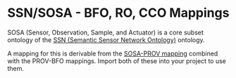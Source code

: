 # SSN/SOSA - BFO, RO, CCO Mappings

SOSA (Sensor, Observation, Sample, and Actuator) is a core subset ontology of the [SSN (Semantic Sensor Network Ontology)](https://www.w3.org/TR/vocab-ssn/) ontology. 

A mapping for this is derivable from the [SOSA-PROV mapping](http://www.w3.org/ns/sosa/prov) combined with the PROV-BFO mappings. Import both of these into your project to use them.